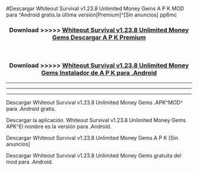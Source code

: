 #Descargar Whiteout Survival v1.23.8 Unlimited Money Gems  A P K MOD para ^Android gratis.la última versión[Premium]^[Sin anuncios] pp6mc



<div align="center">
<h3>Download >>>>> <a href="https://es-web.web.app/?es= Whiteout Survival v1.23.8 Unlimited Money Gems ">Whiteout Survival v1.23.8 Unlimited Money Gems  Descargar A P K Premium</a></h3><br>

<h3>Download >>>>> <a href="https://es-web.web.app/?es= Whiteout Survival v1.23.8 Unlimited Money Gems ">Whiteout Survival v1.23.8 Unlimited Money Gems  Instalador de A P K para .Android</a></h3>
</div>


----------------------------------------------------------

----------------------------------------------------------

----------------------------------------------------------

Descargar Whiteout Survival v1.23.8 Unlimited Money Gems  .APK^MOD^ para .Android gratis.

Descargar la aplicación. Whiteout Survival v1.23.8 Unlimited Money Gems  APK^El nombre es la versión para .Android.

Descargar Whiteout Survival v1.23.8 Unlimited Money Gems  A P K [Sin anuncios]

Descargar Whiteout Survival v1.23.8 Unlimited Money Gems  gratuita del mod para .Android.
